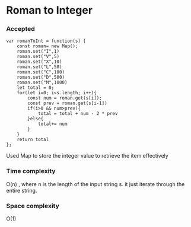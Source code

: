 # Roman to Integer

### Accepted

```
var romanToInt = function(s) {
    const roman= new Map();
    roman.set("I",1)
    roman.set("V",5)
    roman.set("X",10)
    roman.set("L",50)
    roman.set("C",100)
    roman.set("D",500)
    roman.set("M",1000)
    let total = 0;
    for(let i=0; i<s.length; i++){
        const num = roman.get(s[i]);
        const prev = roman.get(s[i-1])
        if(i>0 && num>prev){
            total = total + num - 2 * prev
        }else{
            total+= num
        }     
    }
    return total
};

```

Used Map to store the integer value to retrieve the item effectively 

### Time complexity
O(n) , where n is the length of the input string s. it just iterate through the entire string.

### Space complexity
O(1)